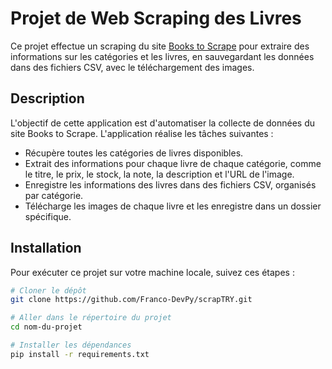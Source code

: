 # Projet de Web Scraping des Livres

Ce projet effectue un scraping du site [Books to Scrape](https://books.toscrape.com/) pour extraire des informations sur les catégories et les livres, en sauvegardant les données dans des fichiers CSV, avec le téléchargement des images.


## Description

L'objectif de cette application est d'automatiser la collecte de données du site Books to Scrape. 
L'application réalise les tâches suivantes :

- Récupère toutes les catégories de livres disponibles.
- Extrait des informations pour chaque livre de chaque catégorie, comme le titre, le prix, le stock, la note,
 la description et l'URL de l'image.
- Enregistre les informations des livres dans des fichiers CSV, organisés par catégorie.
- Télécharge les images de chaque livre et les enregistre dans un dossier spécifique.

## Installation

Pour exécuter ce projet sur votre machine locale, suivez ces étapes :

```bash
# Cloner le dépôt
git clone https://github.com/Franco-DevPy/scrapTRY.git

# Aller dans le répertoire du projet
cd nom-du-projet

# Installer les dépendances
pip install -r requirements.txt
